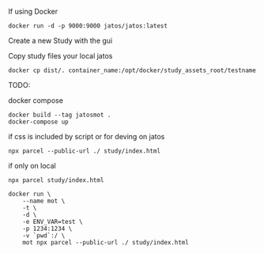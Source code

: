 If using Docker

```
docker run -d -p 9000:9000 jatos/jatos:latest
```

Create a new Study with the gui

Copy study files your local jatos

```
docker cp dist/. container_name:/opt/docker/study_assets_root/testname
```

TODO:

docker compose

```
docker build --tag jatosmot .
docker-compose up
```

if css is included by script or for deving on jatos

```
npx parcel --public-url ./ study/index.html
```

if only on local

```
npx parcel study/index.html
```

```
docker run \
    --name mot \
    -t \
    -d \
    -e ENV_VAR=test \
    -p 1234:1234 \
    -v `pwd`:/ \
    mot npx parcel --public-url ./ study/index.html
```
